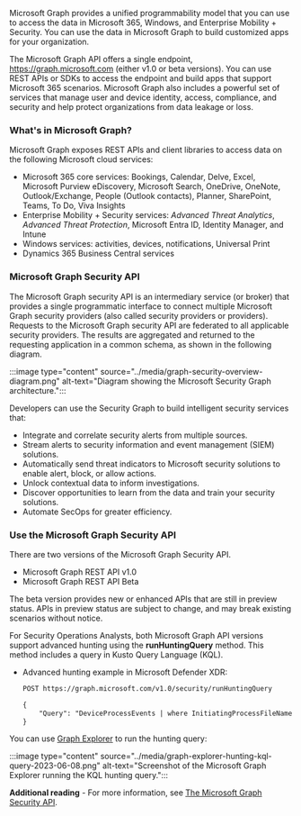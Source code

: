 Microsoft Graph provides a unified programmability model that you can use to access the data in Microsoft 365, Windows, and Enterprise Mobility + Security. You can use the  data in Microsoft Graph to build customized apps for your organization.

The Microsoft Graph API offers a single endpoint, <https://graph.microsoft.com> (either v1.0 or beta versions). You can use REST APIs or SDKs to access the endpoint and build apps that support Microsoft 365 scenarios. Microsoft Graph also includes a powerful set of services that manage user and device identity, access, compliance, and security and help protect organizations from data leakage or loss.

### What's in Microsoft Graph?

Microsoft Graph exposes REST APIs and client libraries to access data on the following Microsoft cloud services:

- Microsoft 365 core services: Bookings, Calendar, Delve, Excel, Microsoft Purview eDiscovery, Microsoft Search, OneDrive, OneNote, Outlook/Exchange, People (Outlook contacts), Planner, SharePoint, Teams, To Do, Viva Insights
- Enterprise Mobility + Security services: *Advanced Threat Analytics*, *Advanced Threat Protection*, Microsoft Entra ID, Identity Manager, and Intune
- Windows services: activities, devices, notifications, Universal Print
- Dynamics 365 Business Central services

### Microsoft Graph Security API

The Microsoft Graph security API is an intermediary service (or broker) that provides a single programmatic interface to connect multiple Microsoft Graph security providers (also called security providers or providers). Requests to the Microsoft Graph security API are federated to all applicable security providers. The results are aggregated and returned to the requesting application in a common schema, as shown in the following diagram.

:::image type="content" source="../media/graph-security-overview-diagram.png" alt-text="Diagram showing the Microsoft Security Graph architecture.":::

 Developers can use the Security Graph to build intelligent security services that:

- Integrate and correlate security alerts from multiple sources.
- Stream alerts to security information and event management (SIEM) solutions.
- Automatically send threat indicators to Microsoft security solutions to enable alert, block, or allow actions.
- Unlock contextual data to inform investigations.
- Discover opportunities to learn from the data and train your security solutions.
- Automate SecOps for greater efficiency.

### Use the Microsoft Graph Security API

There are two versions of the Microsoft Graph Security API.

- Microsoft Graph REST API v1.0
- Microsoft Graph REST API Beta

The beta version provides new or enhanced APIs that are still in preview status. APIs in preview status are subject to change, and may break existing scenarios without notice.

For Security Operations Analysts, both Microsoft Graph API versions support advanced hunting using the **runHuntingQuery** method. This method includes a query in Kusto Query Language (KQL).

- Advanced hunting example in Microsoft Defender XDR: 

    ```html
    POST https://graph.microsoft.com/v1.0/security/runHuntingQuery

    {
        "Query": "DeviceProcessEvents | where InitiatingProcessFileName =~ \"powershell.exe\" | project Timestamp, FileName, InitiatingProcessFileName | order by Timestamp desc | limit 2"
    }
    ```

You can use [Graph Explorer](https://developer.microsoft.com/graph/graph-explorer) to run the hunting query:

:::image type="content" source="../media/graph-explorer-hunting-kql-query-2023-06-08.png" alt-text="Screenshot of the Microsoft Graph Explorer running the KQL hunting query.":::

**Additional reading** - For more information, see [The Microsoft Graph Security API](/graph/security-concept-overview).
